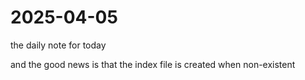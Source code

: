 # 2025-04-05

the daily note for today

and the good news is that the index file is created when non-existent

